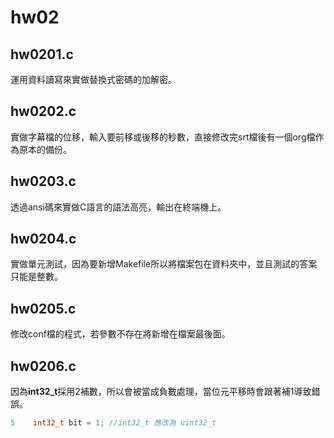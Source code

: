 # hw02

## **hw0201.c**

運用資料讀寫來實做替換式密碼的加解密。

## **hw0202.c**

實做字幕檔的位移，輸入要前移或後移的秒數，直接修改完srt檔後有一個org檔作為原本的備份。

## **hw0203.c**

透過ansi碼來實做C語言的語法高亮，輸出在終端機上。

## **hw0204.c**

實做單元測試，因為要新增Makefile所以將檔案包在資料夾中，並且測試的答案只能是整數。

## **hw0205.c**

修改conf檔的程式，若參數不存在將新增在檔案最後面。

## **hw0206.c**

因為**int32_t**採用2補數，所以會被當成負數處理，當位元平移時會跟著補1導致錯誤。

```c
5    int32_t bit = 1; //int32_t 應改為 uint32_t
```
